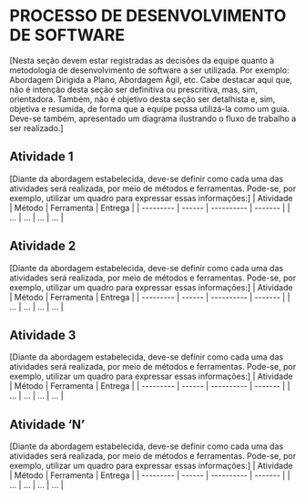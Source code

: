# PROCESSO DE DESENVOLVIMENTO DE SOFTWARE
[Nesta seção devem estar registradas as decisões da equipe quanto à metodologia de desenvolvimento de software a ser utilizada. Por exemplo: Abordagem Dirigida a Plano, Abordagem Ágil, etc.
Cabe destacar aqui que, não é intenção desta seção ser definitiva ou prescritiva, mas, sim, orientadora. 
Também, não é objetivo desta seção ser detalhista e, sim, objetiva e resumida, de forma que a equipe possa utilizá-la como um guia.
Deve-se também, apresentado um diagrama ilustrando o fluxo de trabalho a ser realizado.]

## Atividade 1
[Diante da abordagem estabelecida, deve-se definir como cada uma das atividades será realizada, por meio de métodos e ferramentas. Pode-se, por exemplo, utilizar um quadro para expressar essas informações:]
| Atividade | Método | Ferramenta | Entrega |
| --------- | ------ | ---------- | ------- |
| ...       | ...    | ...        | ...     |
##	Atividade 2
[Diante da abordagem estabelecida, deve-se definir como cada uma das atividades será realizada, por meio de métodos e ferramentas. Pode-se, por exemplo, utilizar um quadro para expressar essas informações:]
| Atividade | Método | Ferramenta | Entrega |
| --------- | ------ | ---------- | ------- |
| ...       | ...    | ...        | ...     |
##	Atividade 3
[Diante da abordagem estabelecida, deve-se definir como cada uma das atividades será realizada, por meio de métodos e ferramentas. Pode-se, por exemplo, utilizar um quadro para expressar essas informações:]
| Atividade | Método | Ferramenta | Entrega |
| --------- | ------ | ---------- | ------- |
| ...       | ...    | ...        | ...     |
##	Atividade ‘N’
[Diante da abordagem estabelecida, deve-se definir como cada uma das atividades será realizada, por meio de métodos e ferramentas. Pode-se, por exemplo, utilizar um quadro para expressar essas informações:]
| Atividade | Método | Ferramenta | Entrega |
| --------- | ------ | ---------- | ------- |
| ...       | ...    | ...        | ...     |